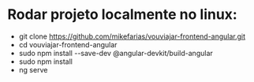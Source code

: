 # Rodar projeto localmente no linux:

* git clone https://github.com/mikefarias/vouviajar-frontend-angular.git
* cd vouviajar-frontend-angular
* sudo npm install --save-dev @angular-devkit/build-angular
* sudo npm install
* ng serve
